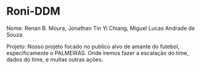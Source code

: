 # Roni-DDM

Nome: Renan B. Moura, Jonathan Tin Yi Chiang, Miguel Lucas Andrade de Souza

Projeto: Nosso projeto focado no publico alvo de amante do futebol, especificamente o PALMEIRAS. Onde iremos fazer a escalação do time, dados do time, e muitas outras ações.
